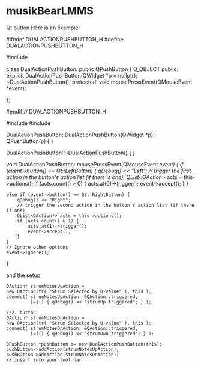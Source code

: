 # musikBearLMMS
Qt button
Here is an example:

#ifndef DUALACTIONPUSHBUTTON_H
#define DUALACTIONPUSHBUTTON_H

#include <QPushButton>


class DualActionPushButton: public QPushButton
{
    Q_OBJECT
public:
    explicit DualActionPushButton(QWidget *p = nullptr);
    ~DualActionPushButton();
protected:
    void mousePressEvent(QMouseEvent *event);

};

#endif // DUALACTIONPUSHBUTTON_H

#include <QMouseEvent>
#include <QDebug>

DualActionPushButton::DualActionPushButton(QWidget *p):
    QPushButton(p)
{ }

DualActionPushButton::~DualActionPushButton()
{ }

void DualActionPushButton::mousePressEvent(QMouseEvent *event)
{
    if (event->button() == Qt::LeftButton) {
        qDebug() << "Left";
        // trigger the first action in the button's action list (if there is one).
        QList<QAction*> acts = this->actions();
        if (acts.count() > 0) {
            acts.at(0)->trigger();
            event->accept();
        }
    }

    else if (event->button() == Qt::RightButton) {
        qDebug() << "Right";
        // trigger the second action in the button's action list (if there is one)
        QList<QAction*> acts = this->actions();
        if (acts.count() > 1) {
            acts.at(1)->trigger();
            event->accept();
        }
    }
    // Ignore other options
    event->ignore();
}

and the setup

    QAction* strumNotesUpAction =
    new QAction(tr( "Strum Selected by Q-value" ), this );
    connect( strumNotesUpAction, &QAction::triggered,
             [=]() { qDebug() << "strumUp triggered"; } );

    //2. button
    QAction* strumNotesDnAction =
    new QAction(tr( "Strum Selected by Q-value" ), this );
    connect( strumNotesDnAction, &QAction::triggered,
             [=]() { qDebug() << "strumDwn triggered"; } );

    QPushButton *pushButton m= new DualActionPushButton(this);
    pushButton->addAction(strumNotesUpAction);
    pushButton->addAction(strumNotesDnAction);
    // insert into your tool bar
